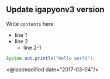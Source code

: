 ## Update igapyonv3 version

Write `contents` here

* line 1
* line 2
  * line 2-1

```java
System.out.println("Hello world");
```

<@lastmodified date="2017-03-04"/>
